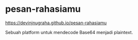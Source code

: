 # pesan-rahasiamu

https://devinjnugraha.github.io/pesan-rahasiamu

Sebuah platform untuk mendecode Base64 menjadi plaintext. 
